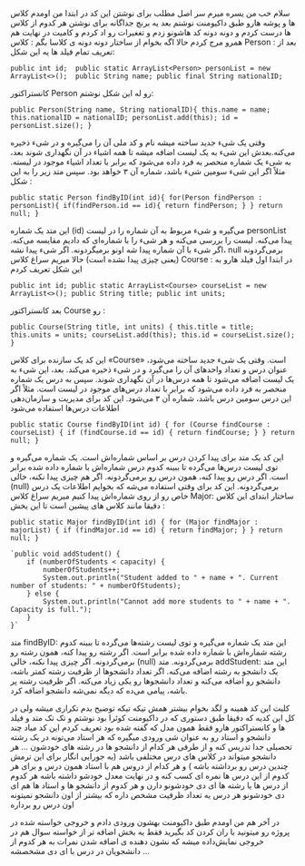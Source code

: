 سلام
خب من یسره میرم سر اصل مطلب 
برای نوشتن این کد در ابتدا من اومدم کلاس ها و پوشه هارو طبق داکیومنت نوشتم 
بعد یه برنچ جداگانه برای نوشتن هر کدوم از کلاس ها درست کردم و دونه دونه کد هاشونو زدم و تغغیرات رو اد کردم و کامیت در نهایت هم همرو مرج کردم 
حالا اگه بخوام از ساختار دونه دونه ی کلاسا بگم :
کلاس Person :
بعد از تعریف تمام فیلد ها یه این شکل:




`public int id; 
public static ArrayList<Person> personList = new ArrayList<>(); 
public String name;
public final String nationalID;`



کانستراکتور Person رو له این شکل نوشتم:



`public Person(String name, String nationalID){
        this.name = name;
        this.nationalID = nationalID;
        personList.add(this);
        id = personList.size();
    }`


    
وقتی یک شیء جدید ساخته میشه نام و کد ملی آن را می‌گیره و در شیء ذخیره می‌کنه.بعدش این شیء به یک لیست اضافه میشه تا همه اشیاء در آن نگهداری شوند
بعد، به شیء یک شماره منحصر به فرد داده می‌شود که برابر با تعداد اشیاء موجود در لیسته. مثلاً اگر این شیء سومین شیء باشد، شماره آن ۳ خواهد بود.
سپس متد زیر را به این شکل :



`public static Person findByID(int id){
        for(Person findPerson : personList){
            if(findPerson.id == id){
                return findPerson;
            }
        }
        return null;
    }`


    
این متد یک شماره (id) می‌گیره و شیء مربوط به آن شماره را در لیست personList پیدا می‌کنه.
لیست را بررسی می‌کنه و هر شیء را با شماره‌ای که دادیم مقایسه می‌کنه.
اگر شیء با آن شماره پیدا شه اونو برمیگردونه.
اگر شیء پیدا نشه، null برمی‌گردونه (یعنی چیزی پیدا نشده است)
حالا میریم سراغ کلاس Course :
در ابتدا اول فیلد هارو به این شکل تعریف کردم 



`public int id;
    public static ArrayList<Course> courseList = new ArrayList<>();
    public String title;
    public int units;`


    
بعد کانستراکتور Course رو :



`public Course(String title, int units) {
        this.title = title;
        this.units = units;
        courseList.add(this);
        this.id = courseList.size();
    }`


    
    
 این کد یک سازنده برای کلاس «Course» است. 
وقتی یک شیء جدید ساخته می‌شود، عنوان درس و تعداد واحدهای آن را می‌گیرد و در شیء ذخیره می‌کند. بعد، این شیء به یک لیست اضافه می‌شود تا همه درس‌ها در آن نگهداری شوند.
 سپس به درس یک شماره منحصر به فرد داده می‌شود که برابر با تعداد درس‌های موجود در لیست است.
 مثلاً اگر این درس سومین درس باشد، شماره آن ۳ می‌شود. این کد برای مدیریت و سازمان‌دهی اطلاعات درس‌ها استفاده می‌شود
 
 
 
 `public static Course findByID(int id) {
        for (Course findCourse : courseList) {
            if (findCourse.id == id) {
                return findCourse;
            }
        }
        return null;
    }`


    
این کد یک متد برای پیدا کردن درس بر اساس شماره‌اش است.
یک شماره می‌گیره و توی لیست درس‌ها می‌گرده تا ببینه کدوم درس شماره‌اش با شماره داده شده برابر است. 
اگر درس رو پیدا کنه، همون درس رو برمی‌گردونه. اگر هم چیزی پیدا نکنه، خالی (null) برمی‌گردونه.
این کد برای وقتی استفاده می‌شه که بخوایم اطلاعات یک درس خاص رو از روی شماره‌اش پیدا کنیم
میریم سراغ کلاس Major:
ساختار ابتدای این کلاس دقیقا مانند کلاس های پیشین است 
تا این یخش :



`public static Major findByID(int id) {
        for (Major findMajor : majorList) {
            if (findMajor.id == id) {
                return findMajor;
            }
        }
        return null;
    }`

    `public void addStudent() {
        if (numberOfStudents < capacity) {
            numberOfStudents++;
            System.out.println("Student added to " + name + ". Current number of students: " + numberOfStudents);
        } else {
            System.out.println("Cannot add more students to " + name + ". Capacity is full.");
        }
    }`



    
 متد findByID:
این متد یک شماره می‌گیره و توی لیست رشته‌ها می‌گرده تا ببینه کدوم رشته شماره‌اش با شماره داده شده برابر است. 
اگر رشته رو پیدا کنه، همون رشته رو برمی‌گردونه. اگر چیزی پیدا نکنه، خالی (null) برمی‌گردونه. 
 متد addStudent:
این متد یک دانشجو به رشته اضافه می‌کنه. 
اگر تعداد دانشجوها از ظرفیت رشته کمتر باشه، دانشجو رو اضافه می‌کنه و تعداد دانشجوها رو یکی زیاد می‌کنه. 
اگر ظرفیت رشته پر باشه، پیامی می‌ده که دیگه نمی‌شه دانشجو اضافه کرد.






کلیت این کد همینه و لگد بخوام بیشتر همش تیکه تیکه توضیح بدم تکراری میشه 
ولی در کل این کدیه که دقیقا طبق دستوری که در داکیومنت کوئرا بود نوشتم و تک تک متد و فیلد ها و کانستراکتور هارو فقط همون مدل که گفته شده بود تعریف کردم
این کد میاد چند دانشجو و استاد رو به عنوان شی ورودی میگیره که هر استاد می‌تونه در یک رشته تحصیلی جدا تدریس کنه و از طرفی هر کدام از دانشجو ها در رشته های خودشون ... 
هر دانشجو میتواند در کلاس های درس مختلفی باشد (یه جورایی انگار برای این ترمش چندین درس رو برداشته باشه ) و هر کدام از دروس هم با استاد همون درس
و برای هر کدوم از این درس ها نمره ای کسب کنه و در نهایت معدل خودشو داشته باشه
هر کدوم از درس ها یا رشته ها ای دی خودشونو دارن 
و هر کدوم از دانشجو ها و استاد ها هم ای دی خودشونو 
هر درس یه تعداد ظرفیت مشخص داره که بیشتر از اون دانشجو نمیتونه اون درس رو برداره 

در آخر هم من اومدم طبق داکیومنت بهشون ورودی دادم و خروجی خواسته شده در پروژه رو میتونید با ران کردن کد بگیرید 
فقط یه بخش اضافه تر از خواسته سوال هم در خروجی نمایش‌داده میشه که نشون دهنده ی اضافه شدن نمرات به هر کدوم از دانشجویان در درس با ای دی مشخصشه ...
















    



